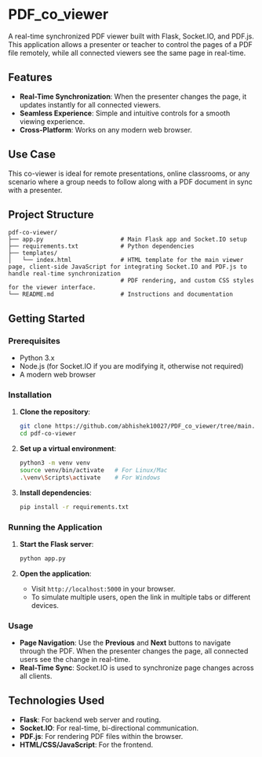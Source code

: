# PDF_co_viewer


A real-time synchronized PDF viewer built with Flask, Socket.IO, and PDF.js. This application allows a presenter or teacher to control the pages of a PDF file remotely, while all connected viewers see the same page in real-time.



## Features

- **Real-Time Synchronization**: When the presenter changes the page, it updates instantly for all connected viewers.
- **Seamless Experience**: Simple and intuitive controls for a smooth viewing experience.
- **Cross-Platform**: Works on any modern web browser.

## Use Case

This co-viewer is ideal for remote presentations, online classrooms, or any scenario where a group needs to follow along with a PDF document in sync with a presenter.

## Project Structure
```plaintext
pdf-co-viewer/
├── app.py                      # Main Flask app and Socket.IO setup
├── requirements.txt            # Python dependencies
├── templates/
│   └── index.html              # HTML template for the main viewer page, client-side JavaScript for integrating Socket.IO and PDF.js to handle real-time synchronization
                                # PDF rendering, and custom CSS styles for the viewer interface.
└── README.md                   # Instructions and documentation

```

## Getting Started

### Prerequisites

- Python 3.x
- Node.js (for Socket.IO if you are modifying it, otherwise not required)
- A modern web browser

### Installation

1. **Clone the repository**:
   ```bash
   git clone https://github.com/abhishek10027/PDF_co_viewer/tree/main.git
   cd pdf-co-viewer
   ```

2. **Set up a virtual environment**:
   ```bash
   python3 -m venv venv
   source venv/bin/activate   # For Linux/Mac
   .\venv\Scripts\activate    # For Windows
   ```

3. **Install dependencies**:
   ```bash
   pip install -r requirements.txt
   ```

### Running the Application

1. **Start the Flask server**:
   ```bash
   python app.py
   ```

2. **Open the application**:
   - Visit `http://localhost:5000` in your browser.
   - To simulate multiple users, open the link in multiple tabs or different devices.

### Usage

- **Page Navigation**: Use the **Previous** and **Next** buttons to navigate through the PDF. When the presenter changes the page, all connected users see the change in real-time.
- **Real-Time Sync**: Socket.IO is used to synchronize page changes across all clients.

## Technologies Used

- **Flask**: For backend web server and routing.
- **Socket.IO**: For real-time, bi-directional communication.
- **PDF.js**: For rendering PDF files within the browser.
- **HTML/CSS/JavaScript**: For the frontend.


